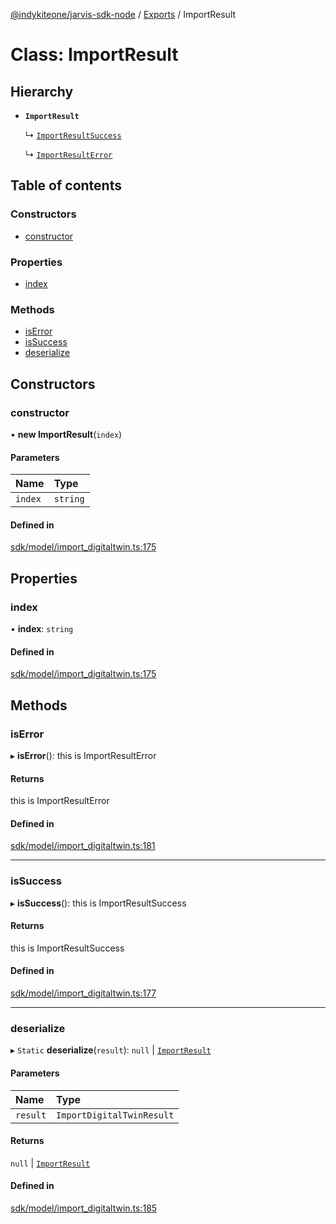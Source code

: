 [@indykiteone/jarvis-sdk-node](../README.md) / [Exports](../modules.md) / ImportResult

# Class: ImportResult

## Hierarchy

- **`ImportResult`**

  ↳ [`ImportResultSuccess`](ImportResultSuccess.md)

  ↳ [`ImportResultError`](ImportResultError.md)

## Table of contents

### Constructors

- [constructor](ImportResult.md#constructor)

### Properties

- [index](ImportResult.md#index)

### Methods

- [isError](ImportResult.md#iserror)
- [isSuccess](ImportResult.md#issuccess)
- [deserialize](ImportResult.md#deserialize)

## Constructors

### constructor

• **new ImportResult**(`index`)

#### Parameters

| Name | Type |
| :------ | :------ |
| `index` | `string` |

#### Defined in

[sdk/model/import_digitaltwin.ts:175](https://github.com/indykite/jarvis-sdk-node/blob/438b790/jarvis_sdk_node/src/sdk/model/import_digitaltwin.ts#L175)

## Properties

### index

• **index**: `string`

#### Defined in

[sdk/model/import_digitaltwin.ts:175](https://github.com/indykite/jarvis-sdk-node/blob/438b790/jarvis_sdk_node/src/sdk/model/import_digitaltwin.ts#L175)

## Methods

### isError

▸ **isError**(): this is ImportResultError

#### Returns

this is ImportResultError

#### Defined in

[sdk/model/import_digitaltwin.ts:181](https://github.com/indykite/jarvis-sdk-node/blob/438b790/jarvis_sdk_node/src/sdk/model/import_digitaltwin.ts#L181)

___

### isSuccess

▸ **isSuccess**(): this is ImportResultSuccess

#### Returns

this is ImportResultSuccess

#### Defined in

[sdk/model/import_digitaltwin.ts:177](https://github.com/indykite/jarvis-sdk-node/blob/438b790/jarvis_sdk_node/src/sdk/model/import_digitaltwin.ts#L177)

___

### deserialize

▸ `Static` **deserialize**(`result`): ``null`` \| [`ImportResult`](ImportResult.md)

#### Parameters

| Name | Type |
| :------ | :------ |
| `result` | `ImportDigitalTwinResult` |

#### Returns

``null`` \| [`ImportResult`](ImportResult.md)

#### Defined in

[sdk/model/import_digitaltwin.ts:185](https://github.com/indykite/jarvis-sdk-node/blob/438b790/jarvis_sdk_node/src/sdk/model/import_digitaltwin.ts#L185)
